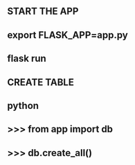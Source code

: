 ## START THE APP

## export FLASK_APP=app.py

## flask run

## CREATE TABLE

## python

## >>> from app import db

## >>> db.create_all()

